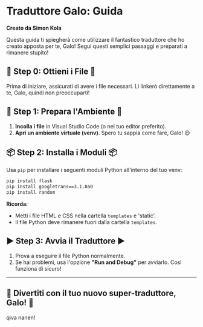 
#  Traduttore Galo: Guida

**Creato da Simon Kola**



Questa guida ti spiegherà come utilizzare il fantastico traduttore che ho creato apposta per te, Galo! Segui questi semplici passaggi e preparati a rimanere stupito!



## 🏁 Step 0: Ottieni i File 🏁

Prima di iniziare, assicurati di avere i file necessari. Li linkerò direttamente a te, Galo, quindi non preoccuparti!

## 🔧 Step 1: Prepara l'Ambiente 🔧

1. **Incolla i file** in Visual Studio Code (o nel tuo editor preferito).
2. **Apri un ambiente virtuale (venv)**. Spero tu sappia come fare, Galo! 😉

## 📦 Step 2: Installa i Moduli 📦

Usa `pip` per installare i seguenti moduli Python all'interno del tuo venv:

```bash
pip install flask
pip install googletrans==3.1.0a0
pip install random
```

**Ricorda:**

- Metti i file HTML e CSS nella cartella `templates` e 'static'.
- Il file Python deve rimanere fuori dalla cartella `templates`.

## ▶️ Step 3: Avvia il Traduttore ▶️

1. Prova a eseguire il file Python normalmente.
2. Se hai problemi, usa l'opzione **"Run and Debug"** per avviarlo. Così funziona di sicuro!

---

🎉 Divertiti con il tuo nuovo super-traduttore, Galo! 🎉
---
qiva nanen!